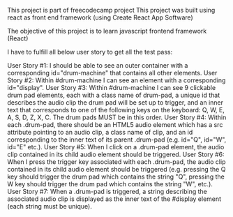 This project is part of freecodecamp project
This project was built using react as front end framework (using Create React App Software)

The objective of this project is to learn javascript frontend framework (React)

I have to fulfill all below user story to get all the test pass:

User Story #1: I should be able to see an outer container with a corresponding id="drum-machine" that contains all other elements.
User Story #2: Within #drum-machine I can see an element with a corresponding id="display".
User Story #3: Within #drum-machine I can see 9 clickable drum pad elements, each with a class name of drum-pad, a unique id that describes the audio clip the drum pad will be set up to trigger, and an inner text that corresponds to one of the following keys on the keyboard: Q, W, E, A, S, D, Z, X, C. The drum pads MUST be in this order.
User Story #4: Within each .drum-pad, there should be an HTML5 audio element which has a src attribute pointing to an audio clip, a class name of clip, and an id corresponding to the inner text of its parent .drum-pad (e.g. id="Q", id="W", id="E" etc.).
User Story #5: When I click on a .drum-pad element, the audio clip contained in its child audio element should be triggered.
User Story #6: When I press the trigger key associated with each .drum-pad, the audio clip contained in its child audio element should be triggered (e.g. pressing the Q key should trigger the drum pad which contains the string "Q", pressing the W key should trigger the drum pad which contains the string "W", etc.).
User Story #7: When a .drum-pad is triggered, a string describing the associated audio clip is displayed as the inner text of the #display element (each string must be unique).
